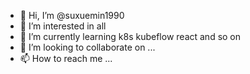 - 👋 Hi, I’m @suxuemin1990
- 👀 I’m interested in all
- 🌱 I’m currently learning k8s kubeflow react and so on 
- 💞️ I’m looking to collaborate on ...
- 📫 How to reach me ...

<!---
suxuemin1990/suxuemin1990 is a ✨ special ✨ repository because its `README.md` (this file) appears on your GitHub profile.
You can click the Preview link to take a look at your changes.
--->

